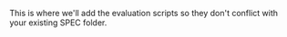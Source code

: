 This is where we'll add the evaluation scripts so they don't conflict with your existing SPEC folder.